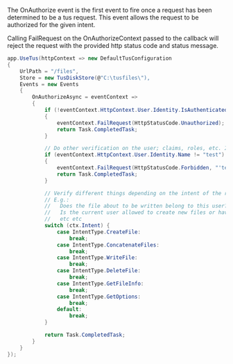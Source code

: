 The OnAuthorize event is the first event to fire once a request has been determined to be a tus request. This event allows the request to be authorized for the given intent.

Calling FailRequest on the OnAuthorizeContext passed to the callback will reject the request with the provided http status code and status message.

```csharp
app.UseTus(httpContext => new DefaultTusConfiguration
{
    UrlPath = "/files",
    Store = new TusDiskStore(@"C:\tusfiles\"),
    Events = new Events
    {
        OnAuthorizeAsync = eventContext => 
        {
            if (!eventContext.HttpContext.User.Identity.IsAuthenticated) 
            {
                eventContext.FailRequest(HttpStatusCode.Unauthorized);
                return Task.CompletedTask;
            }

            // Do other verification on the user; claims, roles, etc. In this case, check the username.
            if (eventContext.HttpContext.User.Identity.Name != "test") 
            {
                eventContext.FailRequest(HttpStatusCode.Forbidden, "'test' is the only allowed user");
                return Task.CompletedTask;
            }

            // Verify different things depending on the intent of the request.
            // E.g.:
            //   Does the file about to be written belong to this user?
            //   Is the current user allowed to create new files or have they reached their quota?
            //   etc etc
            switch (ctx.Intent) {
                case IntentType.CreateFile:
                    break;
                case IntentType.ConcatenateFiles:
                    break;
                case IntentType.WriteFile:
                    break;
                case IntentType.DeleteFile:
                    break;
                case IntentType.GetFileInfo:
                    break;
                case IntentType.GetOptions:
                    break;
                default:
                    break;
            }

            return Task.CompletedTask;
        }
    }
});

```